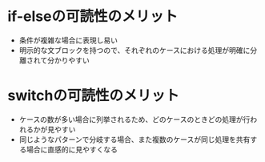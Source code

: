 # if-elseの可読性のメリット

- 条件が複雑な場合に表現し易い
- 明示的な文ブロックを持つので、それぞれのケースにおける処理が明確に分離されて分かりやすい

# switchの可読性のメリット

- ケースの数が多い場合に列挙されるため、どのケースのときどの処理が行われるかが見やすい
- 同じようなパターンで分岐する場合、また複数のケースが同じ処理を共有する場合に直感的に見やすくなる

